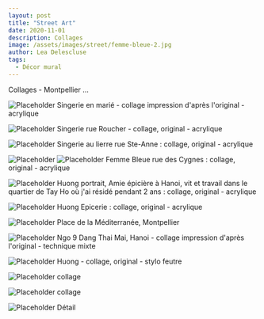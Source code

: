 ```yaml
---
layout: post
title: "Street Art"
date: 2020-11-01
description: Collages
image: /assets/images/street/femme-bleue-2.jpg
author: Lea Delescluse
tags:
  - Décor mural
---
```

Collages - Montpellier 
...

![Placeholder](/assets/images/street/singerie-en-marié.jpg)
Singerie en marié - collage impression d'après l'original - acrylique

![Placeholder](/assets/images/street/singeRueRoucherDétail.jpg)
Singerie rue Roucher - collage, original - acrylique

![Placeholder](/assets/images/street/singerie-lierre2-rue-st-anne.jpg)
Singerie au lierre rue Ste-Anne : collage, original - acrylique

![Placeholder](/assets/images/street/femme-bleue-rue-des-cygnes.jpg)
![Placeholder](/assets/images/street/femme-bleue-2.jpg)
Femme Bleue rue des Cygnes : collage, original - acrylique

![Placeholder](/assets/images/street/huong-portrait.jpg)
Huong portrait, Amie épicière à Hanoi, vit et travail dans le quartier de Tay Ho où j'ai résidé pendant 2 ans : collage, original - acrylique

![Placeholder](/assets/images/street/huong-shop.jpg)
Huong Epicerie : collage, original - acrylique

![Placeholder](/assets/images/street/collage-rue.jpg)
Place de la Méditerranée, Montpellier

![Placeholder](/assets/images/street/ngo9-dang-thai-mai.jpg)
Ngo 9 Dang Thai Mai, Hanoi - collage impression d'après l'original - technique mixte

![Placeholder](/assets/images/street/huong-small.jpg)
Huong - collage, original - stylo feutre 

![Placeholder](/assets/images/street/collage.jpg)
collage

![Placeholder](/assets/images/street/collage2.jpg)
collage

![Placeholder](/assets/images/street/huong-detail.jpg)
Détail 

